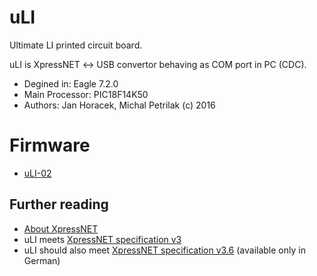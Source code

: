 # uLI
Ultimate LI printed circuit board.

uLI is XpressNET &#8596; USB convertor behaving as COM port in PC (CDC).

* Degined in: Eagle 7.2.0
* Main Processor: PIC18F14K50
* Authors: Jan Horacek, Michal Petrilak (c) 2016

# Firmware

* [uLI-02](https://github.com/kmzbrnoI/uLI-fw)

## Further reading

- [About XpressNET](http://www.opendcc.de/info/xpressnet/xpressnet_e.html)
- uLI meets [XpressNET specification v3](http://www.lenzusa.com/1newsite1/Manuals/xpressnet.pdf)
- uLI should also meet [XpressNET specification v3.6](http://wiki.rocrail.net/lib/exe/fetch.php?id=xpressnet-en&cache=cache&media=xpressnet:xpressnet-lan-usb-23151-v1.pdf) (available only in German)
